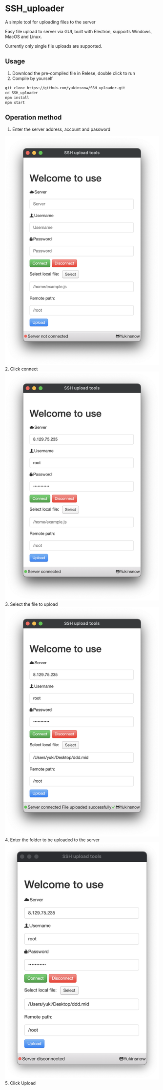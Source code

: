 # SSH_uploader
 A simple tool for uploading files to the server

Easy file upload to server via GUI, built with Electron, supports Windows, MacOS and Linux.

Currently only single file uploads are supported.

## Usage

1. Download the pre-compiled file in Relese, double click to run
2. Compile by yourself
```
git clone https://github.com/yukinsnow/SSH_uploader.git
cd SSH_uploader
npm install
npm start
```

## Operation method

1. Enter the server address, account and password
<img src='https://github.com/yukinsnow/SSH_uploader/blob/main/img/1.png?raw=true' width='720'/>
2. Click connect
<img src='https://github.com/yukinsnow/SSH_uploader/blob/main/img/2.png?raw=true' width='720'/>
3. Select the file to upload
<img src='https://github.com/yukinsnow/SSH_uploader/blob/main/img/3.png?raw=true' width='720'/>
4. Enter the folder to be uploaded to the server
<img src='https://github.com/yukinsnow/SSH_uploader/blob/main/img/4.png?raw=true' width='720'/>
5. Click Upload